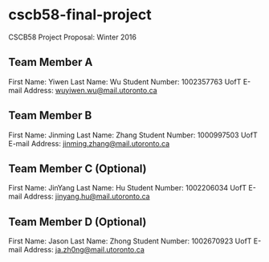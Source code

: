 # cscb58-final-project

CSCB58 Project Proposal: Winter 2016

Team Member A
-------------
First Name: Yiwen
Last Name: Wu
Student Number: 1002357763
UofT E-mail Address: wuyiwen.wu@mail.utoronto.ca


Team Member B
-------------
First Name: Jinming
Last Name: Zhang
Student Number: 1000997503
UofT E-mail Address: jinming.zhang@mail.utoronto.ca

Team Member C (Optional)
-------------
First Name: JinYang
Last Name: Hu
Student Number: 1002206034
UofT E-mail Address: jinyang.hu@mail.utoronto.ca

Team Member D (Optional)
-------------
First Name: Jason
Last Name: Zhong
Student Number: 1002670923
UofT E-mail Address: ja.zh0ng@mail.utoronto.ca

